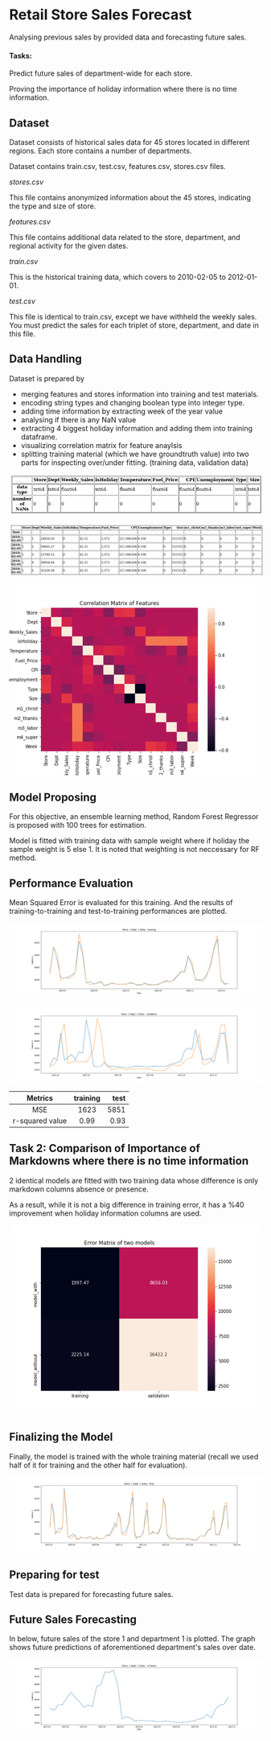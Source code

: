 # Retail Store Sales Forecast

Analysing previous sales by provided data and forecasting future sales.

#### Tasks: 

Predict future sales of department-wide for each store.

Proving the importance of holiday information where there is no time information.

## Dataset

Dataset consists of historical sales data for 45 stores located in different regions. Each store contains a number of departments.

Dataset contains train.csv, test.csv, features.csv, stores.csv files. 

*stores.csv*

This file contains anonymized information about the 45 stores, indicating the type and size of
store.

*features.csv*

This file contains additional data related to the store, department, and regional activity for the
given dates. 

*train.csv*

This is the historical training data, which covers to 2010-02-05 to 2012-01-01.

*test.csv*

This file is identical to train.csv, except we have withheld the weekly sales. You must predict the sales for each triplet of store, department, and date in this file.

## Data Handling

Dataset is prepared by 
- merging features and stores information into training and test materials. 
- encoding string types and changing boolean type into integer type.
- adding time information by extracting week of the year value 
- analysing if there is any NaN value
- extracting 4 biggest holiday information and adding them into training dataframe.
- visualizing correlation matrix for feature anaylsis
- splitting training material (which we have groundtruth value) into two parts for inspecting over/under fitting. (training data, validation data)

![alt text](https://github.com/cakirogluozan/salesforecasting/blob/master/imgs/type_nans.png?raw=true)


![alt text](https://github.com/cakirogluozan/salesforecasting/blob/master/imgs/data_df.png?raw=true)

![alt text](https://github.com/cakirogluozan/salesforecasting/blob/master/imgs/corr_matrix.png?raw=true)


## Model Proposing

For this objective, an ensemble learning method, Random Forest Regressor is proposed with 100 trees for estimation.

Model is fitted with training data with sample weight where if holiday the sample weight is 5 else 1. It is noted that weighting is not neccessary for RF method.

## Performance Evaluation

Mean Squared Error is evaluated for this training. And the results of training-to-training and test-to-training performances are plotted.

![alt text](https://github.com/cakirogluozan/salesforecasting/blob/master/imgs/training.png?raw=true)

![alt text](https://github.com/cakirogluozan/salesforecasting/blob/master/imgs/validation.png?raw=true)


Metrics | training  | test   | 
|:---:|:-------------:| -----:|
|MSE| 1623 | 5851 | 
| r-squared value| 0.99 | 0.93 |

## Task 2: Comparison of Importance of Markdowns where there is no time information

2 identical models are fitted with two training data whose difference is only markdown columns absence or presence.

As a result, while it is not a big difference in training error, it has a %40 improvement when holiday information columns are used.

 
![Error](https://github.com/cakirogluozan/salesforecasting/blob/master/imgs/error_matrix.png?raw=true)


## Finalizing the Model

Finally, the model is trained with the whole training material (recall we used half of it for training and the other half for evaluation).

![Error](https://github.com/cakirogluozan/salesforecasting/blob/master/imgs/final.png?raw=true)

## Preparing for test

Test data is prepared for forecasting future sales.

## Future Sales Forecasting

In below, future sales of the store 1 and department 1 is plotted. The graph shows future predictions of aforementioned department's sales over date.

![x](https://github.com/cakirogluozan/salesforecasting/blob/master/imgs/in%20future.png?raw=true)


